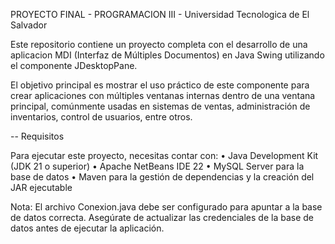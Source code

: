 PROYECTO FINAL - PROGRAMACION III - Universidad Tecnologica de El Salvador

Este repositorio contiene un proyecto completa con el desarrollo de una aplicacion
MDI (Interfaz de Múltiples Documentos) en Java Swing utilizando el componente JDesktopPane. 

El objetivo principal es mostrar el uso práctico de este componente para crear aplicaciones con múltiples 
ventanas internas dentro de una ventana principal, comúnmente usadas en sistemas de ventas, 
administración de inventarios, control de usuarios, entre otros.


-- Requisitos

Para ejecutar este proyecto, necesitas contar con:
	•	Java Development Kit (JDK 21 o superior)
	•	Apache NetBeans IDE 22
	•	MySQL Server para la base de datos
	•	Maven para la gestión de dependencias y la creación del JAR ejecutable

Nota: El archivo Conexion.java debe ser configurado para apuntar a la base de datos correcta. 
Asegúrate de actualizar las credenciales de la base de datos antes de ejecutar la aplicación.


